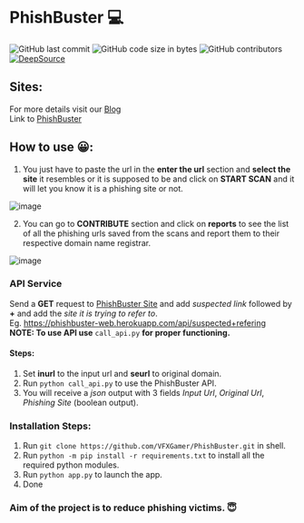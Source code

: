 # PhishBuster 💻
![GitHub last commit](https://img.shields.io/github/last-commit/VFXGamer/PhishBuster?style=for-the-badge)
![GitHub code size in bytes](https://img.shields.io/github/languages/code-size/VFXGamer/PhishBuster?style=for-the-badge)
![GitHub contributors](https://img.shields.io/github/contributors/VFXGamer/PhishBuster?style=for-the-badge)<br>
[![DeepSource](https://deepsource.io/gh/VFXGamer/PhishBuster.svg/?label=active+issues&show_trend=true)](https://deepsource.io/gh/VFXGamer/PhishBuster/?ref=repository-badge)

## Sites:
For more details visit our [Blog](http://blog.cybervfx.tech/2021/06/phishbuster.html)<br>
Link to [PhishBuster](https://phishbuster-web.herokuapp.com/)

## How to use 😀:

1. You just have to paste the url in the **enter the url** section and **select the site** it resembles or it is supposed to be and click on **START SCAN** and it will let you know it is a phishing site or not.

![image](https://user-images.githubusercontent.com/62838631/120367512-91629100-c32e-11eb-9a91-8125c31ba186.png)


2. You can go to **CONTRIBUTE** section and click on **reports** to see the list of all the phishing urls saved from the scans and report them to their respective domain name registrar.

![image](https://user-images.githubusercontent.com/62838631/120368102-4b59fd00-c32f-11eb-978f-8dbffde01b61.png)

### API Service
Send a **GET** request to [PhishBuster Site](https://phishbuster-web.herokuapp.com/api/) and add *suspected link* followed by **+** and add the *site it is trying to refer to*.<br>
Eg. https://phishbuster-web.herokuapp.com/api/suspected+refering <br>
**NOTE: To use API use** `call_api.py` **for proper functioning.**

#### Steps:
1. Set **inurl** to the input url and **seurl** to original domain.
2. Run `python call_api.py` to use the PhishBuster API.
3. You will receive a *json* output with 3 fields *Input Url*, *Original Url*, *Phishing Site* (boolean output).

### Installation Steps:
1. Run `git clone https://github.com/VFXGamer/PhishBuster.git` in shell.
2. Run `python -m pip install -r requirements.txt` to install all the required python modules.
3. Run `python app.py` to launch the app.
4. Done

### Aim of the project is to reduce phishing victims. 😇


